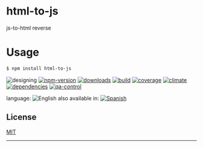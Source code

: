 # html-to-js
js-to-html reverse

# Usage
```sh
$ npm install html-to-js
```


![designing](https://img.shields.io/badge/stability-designing-red.svg)
[![npm-version](https://img.shields.io/npm/v/html-to-js.svg)](https://npmjs.org/package/html-to-js)
[![downloads](https://img.shields.io/npm/dm/html-to-js.svg)](https://npmjs.org/package/html-to-js)
[![build](https://img.shields.io/travis/codenautas/html-to-js/master.svg)](https://travis-ci.org/codenautas/html-to-js)
[![coverage](https://img.shields.io/coveralls/codenautas/html-to-js/master.svg)](https://coveralls.io/r/codenautas/html-to-js)
[![climate](https://img.shields.io/codeclimate/github/codenautas/html-to-js.svg)](https://codeclimate.com/github/codenautas/html-to-js)
[![dependencies](https://img.shields.io/david/codenautas/html-to-js.svg)](https://david-dm.org/codenautas/html-to-js)
[![qa-control](http://codenautas.com/github/codenautas/html-to-js.svg)](http://codenautas.com/github/codenautas/html-to-js)



language: ![English](https://raw.githubusercontent.com/codenautas/multilang/master/img/lang-en.png)
also available in:
[![Spanish](https://raw.githubusercontent.com/codenautas/multilang/master/img/lang-es.png)](LEEME.md)


## License

[MIT](LICENSE)

----------------
